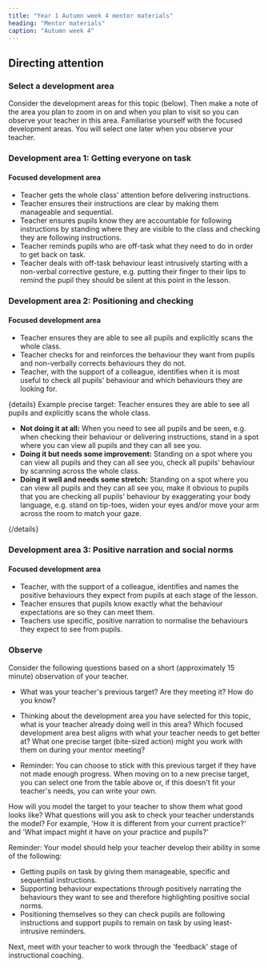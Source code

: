 ```yaml
---
title: "Year 1 Autumn week 4 mentor materials"
heading: "Mentor materials"
caption: "Autumn week 4"
---
```


## Directing attention

### Select a development area

Consider the development areas for this topic (below). Then make a note of the area you plan to zoom in on and when you plan to visit so you can observe your teacher in this area. Familiarise yourself with the focused development areas. You will select one later when you observe your teacher.

### Development area 1: Getting everyone on task

#### Focused development area

- Teacher gets the whole class' attention before delivering instructions.
- Teacher ensures their instructions are clear by making them manageable and sequential.
- Teacher ensures pupils know they are accountable for following instructions by standing where they are visible to the class and checking they are following instructions.
- Teacher reminds pupils who are off-task what they need to do in order to get back on task.
- Teacher deals with off-task behaviour least intrusively starting with a non-verbal corrective gesture, e.g. putting their finger to their lips to remind the pupil they should be silent at this point in the lesson.

### Development area 2: Positioning and checking

#### Focused development area

- Teacher ensures they are able to see all pupils and explicitly scans the whole class.
- Teacher checks for and reinforces the behaviour they want from pupils and non-verbally corrects behaviours they do not.
- Teacher, with the support of a colleague, identifies when it is most useful to check all pupils' behaviour and which behaviours they are looking for.

{details}
Example precise target: Teacher ensures they are able to see all pupils and explicitly scans the whole class.

- **Not doing it at all:** When you need to see all pupils and be seen, e.g. when checking their behaviour or delivering instructions, stand in a spot where you can view all pupils and they can all see you.
- **Doing it but needs some improvement:** Standing on a spot where you can view all pupils and they can all see you, check all pupils' behaviour by scanning across the whole class.
- **Doing it well and needs some stretch:** Standing on a spot where you can view all pupils and they can all see you, make it obvious to pupils that you are checking all pupils' behaviour by exaggerating your body language, e.g. stand on tip-toes, widen your eyes and/or move your arm across the room to match your gaze.

{/details}

### Development area 3: Positive narration and social norms

#### Focused development area

- Teacher, with the support of a colleague, identifies and names the positive behaviours they expect from pupils at each stage of the lesson.
- Teacher ensures that pupils know exactly what the behaviour expectations are so they can meet them.
- Teachers use specific, positive narration to normalise the behaviours they expect to see from pupils.

### Observe

Consider the following questions based on a short (approximately 15 minute) observation of your teacher.

- What was your teacher's previous target? Are they meeting it? How do you know?

- Thinking about the development area you have selected for this topic, what is your teacher already doing well in this area? Which focused development area best aligns with what your teacher needs to get better at? What one precise target (bite-sized action) might you work with them on during your mentor meeting?
- Reminder: You can choose to stick with this previous target if they have not made enough progress. When moving on to a new precise target, you can select one from the table above or, if this doesn't fit your teacher's needs, you can write your own.

How will you model the target to your teacher to show them what good looks like? What questions will you ask to check your teacher understands the model? For example, 'How it is different from your current practice?' and 'What impact might it have on your practice and pupils?'

Reminder: Your model should help your teacher develop their ability in some of the following:

- Getting pupils on task by giving them manageable, specific and sequential instructions.
- Supporting behaviour expectations through positively narrating the behaviours they want to see and therefore highlighting positive social norms.
- Positioning themselves so they can check pupils are following instructions and support pupils to remain on task by using least-intrusive reminders.

Next, meet with your teacher to work through the 'feedback' stage of instructional coaching.

